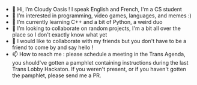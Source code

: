 - 👋 Hi, I’m Cloudy Oasis ! I speak English and French, I'm a CS student
- 👀 I’m interested in programming, video games, languages, and memes :)
- 🌱 I’m currently learning C++ and a bit of Python, a weird duo
- 🤝 I’m looking to collaborate on random projects, I'm a bit all over the place so I don't exactly know what yet
- 💞 I would like to collaborate with my friends but you don't have to be a friend to come by and say hello !
- 📫 How to reach me : please schedule a meeting in the Trans Agenda, you should've gotten a pamphlet containing instructions during the last Trans Lobby Hackaton. If you weren't present, or if you haven't gotten the pamphlet, please send me a PR.

<!---
CloudyOasis/CloudyOasis is a ✨ special ✨ repository because its `README.md` (this file) appears on your GitHub profile.
You can click the Preview link to take a look at your changes.
--->
